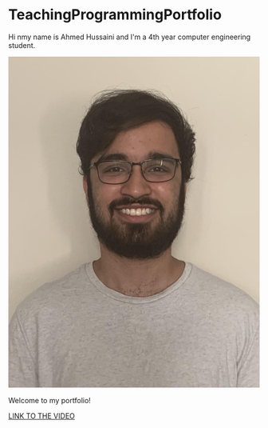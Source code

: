 # TeachingProgrammingPortfolio
Hi nmy name is Ahmed Hussaini and I'm a 4th year computer engineering student.

![Me](ucsdid1.jpg)

Welcome to my portfolio!


[LINK TO THE VIDEO](https://youtu.be/bWOyrxByQFc)
